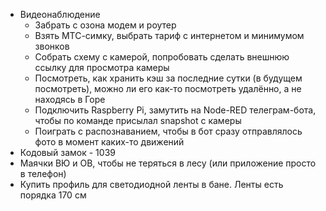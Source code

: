 - Видеонаблюдение
	- Забрать с озона модем и роутер 
	- Взять МТС-симку, выбрать тариф с интернетом и минимумом звонков
	- Собрать схему с камерой, попробовать сделать внешнюю ссылку для просмотра камеры
	- Посмотреть, как хранить кэш за последние сутки (в будущем посмотреть), можно ли его как-то посмотреть удалённо, а не находясь в Горе
	- Подключить Raspberry Pi, замутить на Node-RED телеграм-бота, чтобы по команде присылал snapshot с камеры
	- Поиграть с распознаванием, чтобы в бот сразу отправлялось фото в момент каких-то движений
- Кодовый замок - 1039
- Маячки ВЮ и ОВ, чтобы не теряться в лесу (или приложение просто в телефон)
- Купить профиль для светодиодной ленты в бане. Ленты есть порядка 170 см